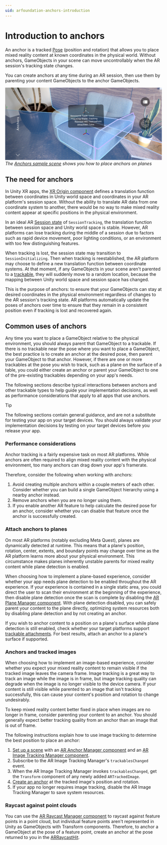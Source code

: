 ```yaml
---
uid: arfoundation-anchors-introduction
---
```

# Introduction to anchors

An anchor is a tracked [Pose](xref:UnityEngine.Pose) (position and rotation) that allows you to place mixed reality content at known coordinates in the physical world. Without anchors, GameObjects in your scene can move uncontrollably when the AR session's tracking state changes.

You can create anchors at any time during an AR session, then use them by parenting your content GameObjects to the anchor GameObjects.

![A screenshot from a mobile device shows an interior room with a chair. Translucent blue polygons indicate that planes have been detected on the floor, walls, and chair. The user has placed an anchor on the chair by tapping the screen.](../../images/anchors-sample-landscape.png)<br/>*The [Anchors sample scene](https://github.com/Unity-Technologies/arfoundation-samples#anchors) shows you how to place anchors on planes*

## The need for anchors

In Unity XR apps, the [XR Origin component](xref:arfoundation-device-tracking#xr-origin-component) defines a translation function between coordinates in Unity world space and coordinates in your AR platform's session space. Without the ability to translate AR data from one coordinate system to another, there would be no way to make mixed reality content appear at specific positions in the physical environment.

In an ideal AR [Session state](xref:arfoundation-session#session-state) of `SessionTracking`, the translation function between session space and Unity world space is stable. However, AR platforms can lose tracking during the middle of a session due to factors such as rapid device movement, poor lighting conditions, or an environment with too few distinguishing features.

When tracking is lost, the session state may transition to `SessionInitializing`. Then when tracking is reestablished, the AR platform may choose to define a new translation function between coordinate systems. At that moment, if any GameObjects in your scene aren't parented to a [trackable](xref:arfoundation-managers#trackables-and-trackable-managers), they will suddenly move to a random location, because the mapping between Unity world space and session space has changed.

This is the purpose of anchors: to ensure that your GameObjects can stay at desired coordinates in the physical environment regardless of changes to the AR session's tracking state. AR platforms automatically update the poses of anchors over time to ensure that they remain in a consistent position even if tracking is lost and recovered again.

## Common uses of anchors

Any time you want to place a GameObject relative to the physical environment, you should always parent that GameObject to a trackable. If there is no trackable near the pose where you want to place a GameObject, the best practice is to create an anchor at the desired pose, then parent your GameObject to that anchor. However, if there are one or more trackables at the pose you wish to track, such as a plane on the surface of a table, you could either create an anchor or parent your GameObject to one of the pre-existing trackables depending on your app's needs.

The following sections describe typical interactions between anchors and other trackable types to help guide your implementation decisions, as well as performance considerations that apply to all apps that use anchors.

> [!TIP]
> The following sections contain general guidance, and are not a substitute for testing your app on your target devices. You should always validate your implementation decisions by testing on your target devices before you release your app.

### Performance considerations

Anchor tracking is a fairly expensive task on most AR platforms. While anchors are often required to align mixed reality content with the physical environment, too many anchors can drag down your app's framerate.

Therefore, consider the following when working with anchors:

1. Avoid creating multiple anchors within a couple meters of each other. Consider whether you can build a single GameObject hierarchy using a nearby anchor instead.
2. Remove anchors when you are no longer using them.
3. If you enable another AR feature to help calculate the desired pose for an anchor, consider whether you can disable that feature once the anchor is successfully created.

### Attach anchors to planes

On most AR platforms (notably excluding Meta Quest), planes are dynamically detected at runtime. This means that a plane's position, rotation, center, extents, and boundary points may change over time as the AR platform learns more about your physical environment. This circumstance makes planes inherently unstable parents for mixed reality content while plane detection is enabled.

When choosing how to implement a plane-based experience, consider whether your app needs plane detection to be enabled throughout the AR experience. If your experience is contained in a single static area, you could direct the user to scan their environment at the beginning of the experience, then disable plane detection once the scan is complete by disabling the [AR Plane Manager component](xref:arfoundation-plane-arplanemanager). With plane detection disabled, you can safely parent your content to the plane directly, optimizing system resources both by disabling plane detection and by not creating an anchor.

If you wish to anchor content to a position on a plane's surface while plane detection is still enabled, check whether your target platforms support [trackable attachments](xref:arfoundation-anchors-platform-support#optional-features-support-table). For best results, attach an anchor to a plane's surface if supported.

### Anchors and tracked images

When choosing how to implement an image-based experience, consider whether you expect your mixed reality content to remain visible if the tracked image leaves the camera frame. Image tracking is a great way to track an image while the image is in frame, but image tracking quality can degrade when the image is no longer visible to the device camera. If your content is still visible while parented to an image that isn't tracking successfully, this can cause your content's position and rotation to change undesirably.

To keep mixed reality content better fixed in place when images are no longer in frame, consider parenting your content to an anchor. You should generally expect better tracking quality from an anchor than an image that is out of frame.

The following instructions explain how to use image tracking to determine the best position to place an anchor:

1. [Set up a scene](xref:arfoundation-scene-setup) with an [AR Anchor Manager component](xref:arfoundation-anchors-aranchormanager) and an [AR Image Tracking Manager component](xref:arfoundation-image-tracking).
2. Subscribe to the AR Image Tracking Manager's `trackablesChanged` event.
3. When the AR Image Tracking Manager invokes `trackablesChanged`, get the `Transform` component of any newly added `ARTrackedImage`.
4. [Create an anchor](xref:arfoundation-anchors-aranchormanager#create-an-anchor) at the tracked image's position and rotation.
5. If your app no longer requires image tracking, disable the AR Image Tracking Manager to save system resources.

### Raycast against point clouds

You can use the [AR Raycast Manager component](xref:arfoundation-raycasts) to raycast against feature points in a point cloud, but individual feature points aren't represented in Unity as GameObjects with Transform components. Therefore, to anchor a GameObject at the pose of a feature point, create an anchor at the pose returned to you in the [ARRaycastHit](xref:UnityEngine.XR.ARFoundation.ARRaycastHit).
